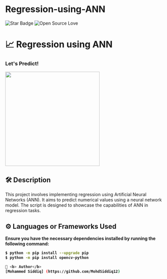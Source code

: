 # Regression-using-ANN

<!--Please do not remove this part-->
![Star Badge](https://img.shields.io/static/v1?label=%F0%9F%8C%9F&message=If%20Useful&style=style=flat&color=BC4E99)
![Open Source Love](https://badges.frapsoft.com/os/v1/open-source.svg?v=103)

# <b>📈 Regression using ANN </b>
### Let's Predict!
<img src="https://media.giphy.com/media/6ZgRpJtc3P5mE/giphy.gif" width="300">

## 🛠️ <b> Description </b>
This project involves implementing regression using Artificial Neural Networks (ANN). It aims to predict numerical values using a neural network model. The script is designed to showcase the capabilities of ANN in regression tasks.

## ⚙️ <b>Languages or Frameworks Used
Ensure you have the necessary dependencies installed by running the following command: 
```sh
$ python -m pip install --upgrade pip
$ python -m pip install opencv-python

🤖 <b> Author</b>
[Mohammed Siddiq] (https://github.com/MohdSiddiq12)
